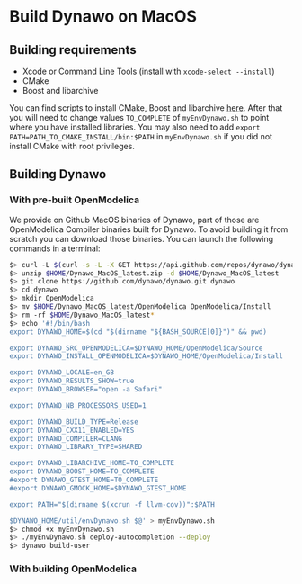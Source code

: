 # Build Dynawo on MacOS

## Building requirements

- Xcode or Command Line Tools (install with `xcode-select --install`)
- CMake
- Boost and libarchive

You can find scripts to install CMake, Boost and libarchive [here](compilation_options.md). After that you will need to change values `TO_COMPLETE` of `myEnvDynawo.sh` to point where you have installed libraries. You may also need to add `export PATH=PATH_TO_CMAKE_INSTALL/bin:$PATH` in `myEnvDynawo.sh` if you did not install CMake with root privileges.

## Building Dynawo

### With pre-built OpenModelica

We provide on Github MacOS binaries of Dynawo, part of those are OpenModelica Compiler binaries built for Dynawo. To avoid building it from scratch you can download those binaries. You can launch the following commands in a terminal:

``` bash
$> curl -L $(curl -s -L -X GET https://api.github.com/repos/dynawo/dynawo/releases/latest | grep "Dynawo_MacOS" | grep url | cut -d '"' -f 4) -o $HOME/Dynawo_MacOS_latest.zip
$> unzip $HOME/Dynawo_MacOS_latest.zip -d $HOME/Dynawo_MacOS_latest
$> git clone https://github.com/dynawo/dynawo.git dynawo
$> cd dynawo
$> mkdir OpenModelica
$> mv $HOME/Dynawo_MacOS_latest/OpenModelica OpenModelica/Install
$> rm -rf $HOME/Dynawo_MacOS_latest*
$> echo '#!/bin/bash
export DYNAWO_HOME=$(cd "$(dirname "${BASH_SOURCE[0]}")" && pwd)

export DYNAWO_SRC_OPENMODELICA=$DYNAWO_HOME/OpenModelica/Source
export DYNAWO_INSTALL_OPENMODELICA=$DYNAWO_HOME/OpenModelica/Install

export DYNAWO_LOCALE=en_GB
export DYNAWO_RESULTS_SHOW=true
export DYNAWO_BROWSER="open -a Safari"

export DYNAWO_NB_PROCESSORS_USED=1

export DYNAWO_BUILD_TYPE=Release
export DYNAWO_CXX11_ENABLED=YES
export DYNAWO_COMPILER=CLANG
export DYNAWO_LIBRARY_TYPE=SHARED

export DYNAWO_LIBARCHIVE_HOME=TO_COMPLETE
export DYNAWO_BOOST_HOME=TO_COMPLETE
#export DYNAWO_GTEST_HOME=TO_COMPLETE
#export DYNAWO_GMOCK_HOME=$DYNAWO_GTEST_HOME

export PATH="$(dirname $(xcrun -f llvm-cov))":$PATH

$DYNAWO_HOME/util/envDynawo.sh $@' > myEnvDynawo.sh
$> chmod +x myEnvDynawo.sh
$> ./myEnvDynawo.sh deploy-autocompletion --deploy
$> dynawo build-user
```

### With building OpenModelica

